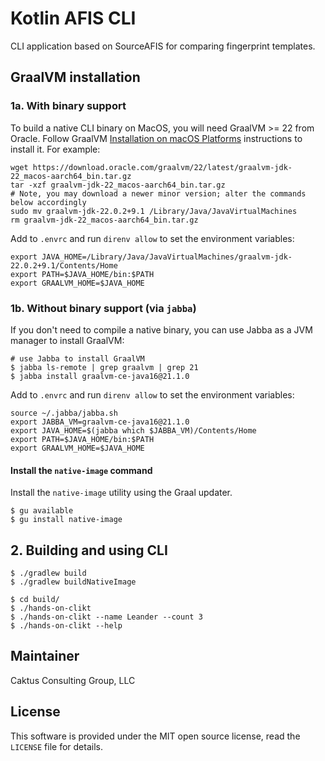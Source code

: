 # Kotlin AFIS CLI

CLI application based on SourceAFIS for comparing fingerprint templates.

## GraalVM installation

### 1a. With binary support
To build a native CLI binary on MacOS, you will need GraalVM >= 22 from Oracle.
Follow GraalVM [Installation on macOS Platforms](https://www.graalvm.org/latest/docs/getting-started/macos/)
instructions to install it. For example:

```shell
wget https://download.oracle.com/graalvm/22/latest/graalvm-jdk-22_macos-aarch64_bin.tar.gz
tar -xzf graalvm-jdk-22_macos-aarch64_bin.tar.gz
# Note, you may download a newer minor version; alter the commands below accordingly
sudo mv graalvm-jdk-22.0.2+9.1 /Library/Java/JavaVirtualMachines
rm graalvm-jdk-22_macos-aarch64_bin.tar.gz
```

Add to `.envrc` and run `direnv allow` to set the environment variables:
```shell
export JAVA_HOME=/Library/Java/JavaVirtualMachines/graalvm-jdk-22.0.2+9.1/Contents/Home
export PATH=$JAVA_HOME/bin:$PATH
export GRAALVM_HOME=$JAVA_HOME
```

### 1b. Without binary support (via `jabba`)
If you don't need to compile a native binary, you can use Jabba as a JVM manager to install GraalVM:

```shell
# use Jabba to install GraalVM
$ jabba ls-remote | grep graalvm | grep 21
$ jabba install graalvm-ce-java16@21.1.0
```

Add to `.envrc` and run `direnv allow` to set the environment variables:
```shell
source ~/.jabba/jabba.sh
export JABBA_VM=graalvm-ce-java16@21.1.0
export JAVA_HOME=$(jabba which $JABBA_VM)/Contents/Home
export PATH=$JAVA_HOME/bin:$PATH
export GRAALVM_HOME=$JAVA_HOME
```

#### Install the `native-image` command
Install the `native-image` utility using the Graal updater.
```shell
$ gu available
$ gu install native-image
```

## 2. Building and using CLI

```shell
$ ./gradlew build
$ ./gradlew buildNativeImage

$ cd build/
$ ./hands-on-clikt
$ ./hands-on-clikt --name Leander --count 3
$ ./hands-on-clikt --help
```

## Maintainer

Caktus Consulting Group, LLC

## License

This software is provided under the MIT open source license, read the `LICENSE`
file for details.
